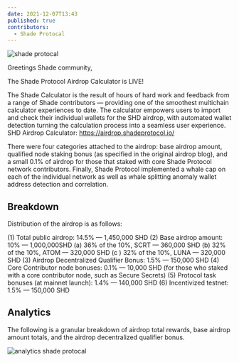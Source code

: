 ```yaml
---
date: 2021-12-07T13:43
published: true
contributors:
  - Shade Protocal
---
```


![shade protocal](https://miro.medium.com/max/700/1*D6oSvZVPoJ9yKmvMslSu0g.png)

Greetings Shade community,

The Shade Protocol Airdrop Calculator is LIVE!

The Shade Calculator is the result of hours of hard work and feedback from a range of Shade contributors — providing one of the smoothest multichain calculator experiences to date. The calculator empowers users to import and check their individual wallets for the SHD airdrop, with automated wallet detection turning the calculation process into a seamless user experience.
SHD Airdrop Calculator: https://airdrop.shadeprotocol.io/

There were four categories attached to the airdrop: base airdrop amount, qualified node staking bonus (as specified in the original airdrop blog), and a small 0.1% of airdrop for those that staked with core Shade Protocol network contributors. Finally, Shade Protocol implemented a whale cap on each of the individual network as well as whale splitting anomaly wallet address detection and correlation.

## Breakdown

Distribution of the airdrop is as follows:

(1) Total public airdrop: 14.5% — 1,450,000 SHD
(2) Base airdrop amount: 10% — 1,000,000SHD
(a) 36% of the 10%, SCRT — 360,000 SHD
(b) 32% of the 10%, ATOM — 320,000 SHD
(c ) 32% of the 10%, LUNA — 320,000 SHD
(3) Airdrop Decentralized Qualifier Bonus: 1.5% — 150,000 SHD
(4) Core Contributor node bonuses: 0.1% — 10,000 SHD (for those who staked with a core contributor node, such as Secure Secrets)
(5) Protocol task bonuses (at mainnet launch): 1.4% — 140,000 SHD
(6) Incentivized testnet: 1.5% — 150,000 SHD

## Analytics

The following is a granular breakdown of airdrop total rewards, base airdrop amount totals, and the airdrop decentralized qualifier bonus.

![analytics shade protocal](https://miro.medium.com/max/700/1*YWxw615eBSAyQVqaKYIXvQ.png)